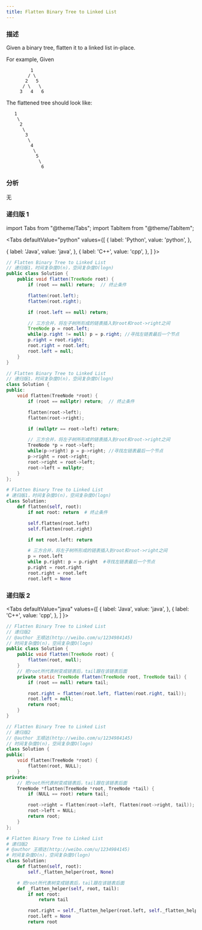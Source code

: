 ```yaml
---
title: Flatten Binary Tree to Linked List
---
```


### 描述

Given a binary tree, flatten it to a linked list in-place.

For example, Given

```
         1
        / \
       2   5
      / \   \
     3   4   6
```

The flattened tree should look like:

```
   1
    \
     2
      \
       3
        \
         4
          \
           5
            \
             6
```

### 分析

无

### 递归版 1

import Tabs from "@theme/Tabs";
import TabItem from "@theme/TabItem";

<Tabs
defaultValue="python"
values={[
{ label: 'Python', value: 'python', },

{ label: 'Java', value: 'java', },
{ label: 'C++', value: 'cpp', },
]
}>
<TabItem value="java">

```java
// Flatten Binary Tree to Linked List
// 递归版1，时间复杂度O(n)，空间复杂度O(logn)
public class Solution {
    public void flatten(TreeNode root) {
        if (root == null) return;  // 终止条件

        flatten(root.left);
        flatten(root.right);

        if (root.left == null) return;

        // 三方合并，将左子树所形成的链表插入到root和root->right之间
        TreeNode p = root.left;
        while(p.right != null) p = p.right; //寻找左链表最后一个节点
        p.right = root.right;
        root.right = root.left;
        root.left = null;
    }
}
```

</TabItem>
<TabItem value="cpp">

```cpp
// Flatten Binary Tree to Linked List
// 递归版1，时间复杂度O(n)，空间复杂度O(logn)
class Solution {
public:
    void flatten(TreeNode *root) {
        if (root == nullptr) return;  // 终止条件

        flatten(root->left);
        flatten(root->right);

        if (nullptr == root->left) return;

        // 三方合并，将左子树所形成的链表插入到root和root->right之间
        TreeNode *p = root->left;
        while(p->right) p = p->right; //寻找左链表最后一个节点
        p->right = root->right;
        root->right = root->left;
        root->left = nullptr;
    }
};
```

</TabItem>

<TabItem value="python">

```python
# Flatten Binary Tree to Linked List
# 递归版1，时间复杂度O(n)，空间复杂度O(logn)
class Solution:
    def flatten(self, root):
        if not root: return  # 终止条件

        self.flatten(root.left)
        self.flatten(root.right)

        if not root.left: return

        # 三方合并，将左子树所形成的链表插入到root和root->right之间
        p = root.left
        while p.right: p = p.right  #寻找左链表最后一个节点
        p.right = root.right
        root.right = root.left
        root.left = None
```

</TabItem>
</Tabs>

### 递归版 2

<Tabs
defaultValue="java"
values={[
{ label: 'Java', value: 'java', },
{ label: 'C++', value: 'cpp', },
]
}>
<TabItem value="java">

```java
// Flatten Binary Tree to Linked List
// 递归版2
// @author 王顺达(http://weibo.com/u/1234984145)
// 时间复杂度O(n)，空间复杂度O(logn)
public class Solution {
    public void flatten(TreeNode root) {
        flatten(root, null);
    }
    // 把root所代表树变成链表后，tail跟在该链表后面
    private static TreeNode flatten(TreeNode root, TreeNode tail) {
        if (root == null) return tail;

        root.right = flatten(root.left, flatten(root.right, tail));
        root.left = null;
        return root;
    }
}
```

</TabItem>
<TabItem value="cpp">

```cpp
// Flatten Binary Tree to Linked List
// 递归版2
// @author 王顺达(http://weibo.com/u/1234984145)
// 时间复杂度O(n)，空间复杂度O(logn)
class Solution {
public:
    void flatten(TreeNode *root) {
        flatten(root, NULL);
    }
private:
    // 把root所代表树变成链表后，tail跟在该链表后面
    TreeNode *flatten(TreeNode *root, TreeNode *tail) {
        if (NULL == root) return tail;

        root->right = flatten(root->left, flatten(root->right, tail));
        root->left = NULL;
        return root;
    }
};
```

</TabItem>

<TabItem value="python">

```python
# Flatten Binary Tree to Linked List
# 递归版2
# @author 王顺达(http://weibo.com/u/1234984145)
# 时间复杂度O(n)，空间复杂度O(logn)
class Solution:
    def flatten(self, root):
        self._flatten_helper(root, None)

    # 把root所代表树变成链表后，tail跟在该链表后面
    def _flatten_helper(self, root, tail):
        if not root:
            return tail

        root.right = self._flatten_helper(root.left, self._flatten_helper(root.right, tail))
        root.left = None
        return root
```

</TabItem>
</Tabs>
